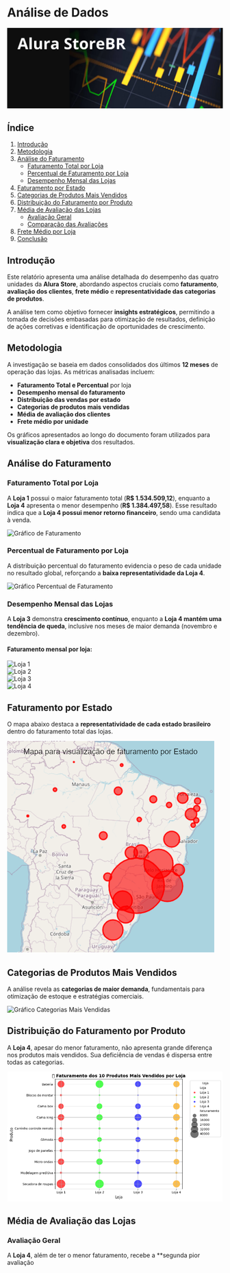 # Análise de Dados

![Capa](/Imagens_AluraStore/Capa.png)  

## Índice  

1. [Introdução](#introdução)  
2. [Metodologia](#metodologia)  
3. [Análise do Faturamento](#análise-do-faturamento)  
   - [Faturamento Total por Loja](#faturamento-total-por-loja)  
   - [Percentual de Faturamento por Loja](#percentual-de-faturamento-por-loja)  
   - [Desempenho Mensal das Lojas](#desempenho-mensal-das-lojas)  
4. [Faturamento por Estado](#faturamento-por-estado)  
5. [Categorias de Produtos Mais Vendidos](#categorias-de-produtos-mais-vendidos)  
6. [Distribuição do Faturamento por Produto](#distribuição-do-faturamento-por-produto)  
7. [Média de Avaliação das Lojas](#média-de-avaliação-das-lojas)  
   - [Avaliação Geral](#avaliação-geral)  
   - [Comparação das Avaliações](#comparação-das-avaliações)  
8. [Frete Médio por Loja](#frete-médio-por-loja)  
9. [Conclusão](#conclusão)  

## Introdução  

Este relatório apresenta uma análise detalhada do desempenho das quatro unidades da **Alura Store**, abordando aspectos cruciais como **faturamento**, **avaliação dos clientes**, **frete médio** e **representatividade das categorias de produtos**.  

A análise tem como objetivo fornecer **insights estratégicos**, permitindo a tomada de decisões embasadas para otimização de resultados, definição de ações corretivas e identificação de oportunidades de crescimento.  

## Metodologia  

A investigação se baseia em dados consolidados dos últimos **12 meses** de operação das lojas. As métricas analisadas incluem:  

- **Faturamento Total e Percentual** por loja  
- **Desempenho mensal do faturamento**  
- **Distribuição das vendas por estado**  
- **Categorias de produtos mais vendidas**  
- **Média de avaliação dos clientes**  
- **Frete médio por unidade**  

Os gráficos apresentados ao longo do documento foram utilizados para **visualização clara e objetiva** dos resultados.  

## Análise do Faturamento  

### Faturamento Total por Loja  
A **Loja 1** possui o maior faturamento total (**R$ 1.534.509,12**), enquanto a **Loja 4** apresenta o menor desempenho (**R$ 1.384.497,58**). Esse resultado indica que a **Loja 4 possui menor retorno financeiro**, sendo uma candidata à venda.  

![Gráfico de Faturamento](/Imagens_AluraStore/Gráfico%20barras%20fat_total_por_loja.png)  

### Percentual de Faturamento por Loja  
A distribuição percentual do faturamento evidencia o peso de cada unidade no resultado global, reforçando a **baixa representatividade da Loja 4**.  

![Gráfico Percentual de Faturamento](/Imagens_AluraStore/Gráfico%20pizza%20perc_fat_por_loja.png)  

### Desempenho Mensal das Lojas  
A **Loja 3** demonstra **crescimento contínuo**, enquanto a **Loja 4 mantém uma tendência de queda**, inclusive nos meses de maior demanda (novembro e dezembro).  

#### Faturamento mensal por loja:  
![Loja 1](/Imagens_AluraStore/Gráfico%20linhas%20fat_mensal_loja_1.png)  
![Loja 2](/Imagens_AluraStore/Gráfico%20linhas%20fat_mensal_loja_2.png)  
![Loja 3](/Imagens_AluraStore/Gráfico%20linhas%20fat_mensal_loja_3.png)  
![Loja 4](/Imagens_AluraStore/Gráfico%20linhas%20fat_mensal_loja_4.png)  

## Faturamento por Estado  
O mapa abaixo destaca a **representatividade de cada estado brasileiro** dentro do faturamento total das lojas.  

![Mapa Faturamento por Estado](/Imagens_AluraStore/Mapa%20para%20visualização%20fat_por_estado.png)  

## Categorias de Produtos Mais Vendidos  
A análise revela as **categorias de maior demanda**, fundamentais para otimização de estoque e estratégias comerciais.  

![Gráfico Categorias Mais Vendidas](/Imagens_AluraStore/Gráfico%20barras%2010_cat_mais_vendidas.png)  

## Distribuição do Faturamento por Produto  
A **Loja 4**, apesar do menor faturamento, não apresenta grande diferença nos produtos mais vendidos. Sua deficiência de vendas é dispersa entre todas as categorias.  

![Gráfico Distribuição do Faturamento](/Imagens_AluraStore/Gráfico%20dispersão%20distrib_%20fat_prod_%20loja.png)  

## Média de Avaliação das Lojas  

### Avaliação Geral  
A **Loja 4**, além de ter o menor faturamento, recebe a **segunda pior avaliação
